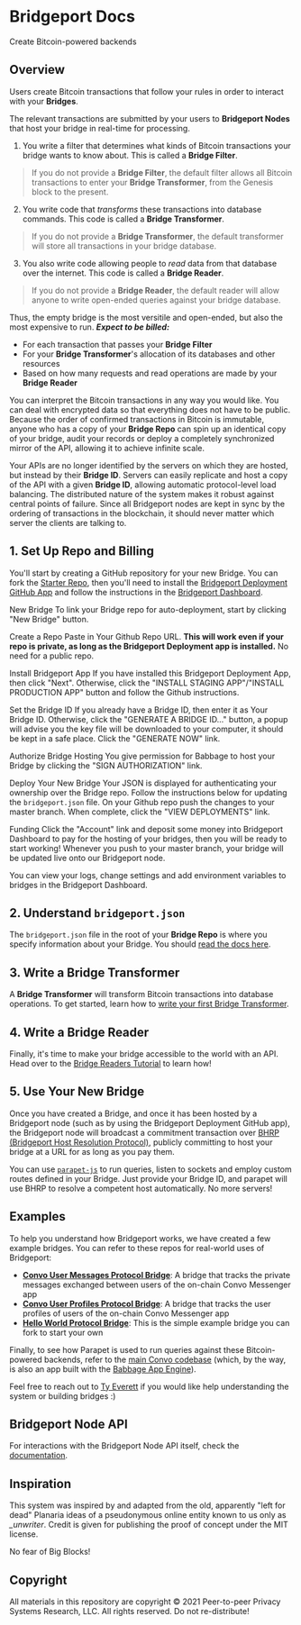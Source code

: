 # Bridgeport Docs

Create Bitcoin-powered backends

## Overview

Users create Bitcoin transactions that follow your rules in order to interact with your **Bridges**.

The relevant transactions are submitted by your users to **Bridgeport Nodes** that host your bridge in real-time for processing.

1. You write a filter that determines what kinds of Bitcoin transactions your bridge wants to know about. This is called a **Bridge Filter**.

> If you do not provide a **Bridge Filter**, the default filter allows all Bitcoin transactions to enter your **Bridge Transformer**, from the Genesis block to the present.

2. You write code that *transforms* these transactions into database commands. This code is called a **Bridge Transformer**.

> If you do not provide a **Bridge Transformer**, the default transformer will store all transactions in your bridge database.

3. You also write code allowing people to *read* data from that database over the internet. This code is called a **Bridge Reader**.

> If you do not provide a **Bridge Reader**, the default reader will allow anyone to write open-ended queries against your bridge database.

Thus, the empty bridge is the most versitile and open-ended, but also the most expensive to run. ***Expect to be billed:***

- For each transaction that passes your **Bridge Filter**
- For your **Bridge Transformer**'s allocation of its databases and other resources
- Based on how many requests and read operations are made by your **Bridge Reader**

You can interpret the Bitcoin transactions in any way you would like. You can deal with encrypted data so that everything does not have to be public. Because the order of confirmed transactions in Bitcoin is immutable, anyone who has a copy of your **Bridge Repo** can spin up an identical copy of your bridge, audit your records or deploy a completely synchronized mirror of the API, allowing it to achieve infinite scale.

Your APIs are no longer identified by the servers on which they are hosted, but instead by their **Bridge ID**. Servers can easily replicate and host a copy of the API with a given **Bridge ID**, allowing automatic protocol-level load balancing. The distributed nature of the system makes it robust against central points of failure. Since all Bridgeport nodes are kept in sync by the ordering of transactions in the blockchain, it should never matter which server the clients are talking to.

## 1. Set Up Repo and Billing

You'll start by creating a GitHub repository for your new Bridge. You can fork the [Starter Repo](https://github.com/p2ppsr/hello-world-protocol), then you'll need to install the [Bridgeport Deployment GitHub App](https://github.com/apps/bridgeport-deployment/installations/new) and follow the instructions in the [Bridgeport Dashboard](https://bridgeport-dashboard.babbage.systems).

New Bridge
To link your Bridge repo for auto-deployment, start by clicking "New Bridge" button.

Create a Repo
Paste in Your Github Repo URL. **This will work even if your repo is private, as long as the Bridgeport Deployment app is installed.** No need for a public repo. 

Install Bridgeport App
If you have installed this Bridgeport Deployment App, then click "Next". Otherwise, click the "INSTALL STAGING APP"/"INSTALL PRODUCTION APP" button and follow the Github instructions.

Set the Bridge ID
If you already have a Bridge ID, then enter it as Your Bridge ID. Otherwise, click the "GENERATE A BRIDGE ID..." button, a popup will advise you the key file will be downloaded to your computer, it should be kept in a safe place. Click the "GENERATE NOW" link.

Authorize Bridge Hosting
You give permission for Babbage to host your Bridge by clicking the "SIGN AUTHORIZATION" link.

Deploy Your New Bridge
Your JSON is displayed for authenticating your ownership over the Bridge repo. Follow the instructions below for updating the `bridgeport.json` file. On your Github repo push the changes to your master branch. When complete, click the "VIEW DEPLOYMENTS" link.

Funding
Click the "Account" link and deposit some money into Bridgeport Dashboard to pay for the hosting of your bridges, then you will be ready to start working! Whenever you push to your master branch, your bridge will be updated live onto our Bridgeport node.

You can view your logs, change settings and add environment variables to bridges in the Bridgeport Dashboard.

## 2. Understand  `bridgeport.json`

The `bridgeport.json` file in the root of your **Bridge Repo** is where you specify information about your Bridge. You should [read the docs here](BRIDGEPORT_JSON_SPEC.md).

## 3. Write a Bridge Transformer

A **Bridge Transformer** will transform Bitcoin transactions into database operations. To get started, learn how to [write your first Bridge Transformer](TRANSFORMERS.md).

## 4. Write a Bridge Reader

Finally, it's time to make your bridge accessible to the world with an API. Head over to the [Bridge Readers Tutorial](READERS.md) to learn how!

## 5. Use Your New Bridge

Once you have created a Bridge, and once it has been hosted by a Bridgeport node (such as by using the Bridgeport Deployment GitHub app), the Bridgeport node will broadcast a commitment transaction over [BHRP (Bridgeport Host Resolution Protocol)](https://bridgeport.babbage.systems/1TW5ogeDZyvq5q7tEjpNcBmJWsmQk7AeQ), publicly committing to host your bridge at a URL for as long as you pay them.

You can use [`parapet-js`](https://github.com/p2ppsr/parapet) to run queries, listen to sockets and employ custom routes defined in your Bridge. Just provide your Bridge ID, and parapet will use BHRP to resolve a competent host automatically. No more servers!

## Examples

To help you understand how Bridgeport works, we have created a few example bridges. You can refer to these repos for real-world uses of Bridgeport:

- **[Convo User Messages Protocol Bridge](https://github.com/p2ppsr/convo-cump-bridge)**: A bridge that tracks the private messages exchanged between users of the on-chain Convo Messenger app
- **[Convo User Profiles Protocol Bridge](https://github.com/p2ppsr/convo-cump-bridge)**: A bridge that tracks the user profiles of users of the on-chain Convo Messenger app
- **[Hello World Protocol Bridge](https://github.com/p2ppsr/hello-world-protocol)**: This is the simple example bridge you can fork to start your own

Finally, to see how Parapet is used to run queries against these Bitcoin-powered backends, refer to the [main Convo codebase](https://github.com/p2ppsr/convo) (which, by the way, is also an app built with the [Babbage App Engine](https://projectbabbage.com)).

Feel free to reach out to [Ty Everett](mailto:ty@projectbabbage.com) if you would like help understanding the system or building bridges :)

## Bridgeport Node API

For interactions with the Bridgeport Node API itself, check the [documentation](BRIDGEPORT_NODE_API.md).

## Inspiration

This system was inspired by and adapted from the old, apparently "left for dead" Planaria ideas of a pseudonymous online entity known to us only as *_unwriter*. Credit is given for publishing the proof of concept under the MIT license.

No fear of Big Blocks!

## Copyright

All materials in this repository are copyright © 2021 Peer-to-peer Privacy Systems Research, LLC. All rights reserved. Do not re-distribute!
